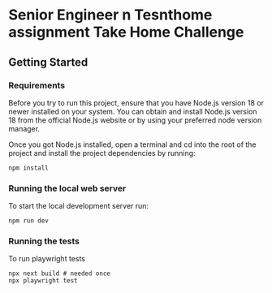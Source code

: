 # Senior Engineer n Tesnthome assignment Take Home Challenge

## Getting Started

### Requirements

Before you try to run this project, ensure that you have Node.js version 18 or newer installed on your system. You can obtain and install Node.js version 18 from the official Node.js website or by using your preferred node version manager.

Once you got Node.js installed, open a terminal and cd into the root of the project and install the project dependencies by running:

```
npm install
```

### Running the local web server

To start the local development server run:

```
npm run dev
```

### Running the tests

To run playwright tests

```
npx next build # needed once
npx playwright test
```